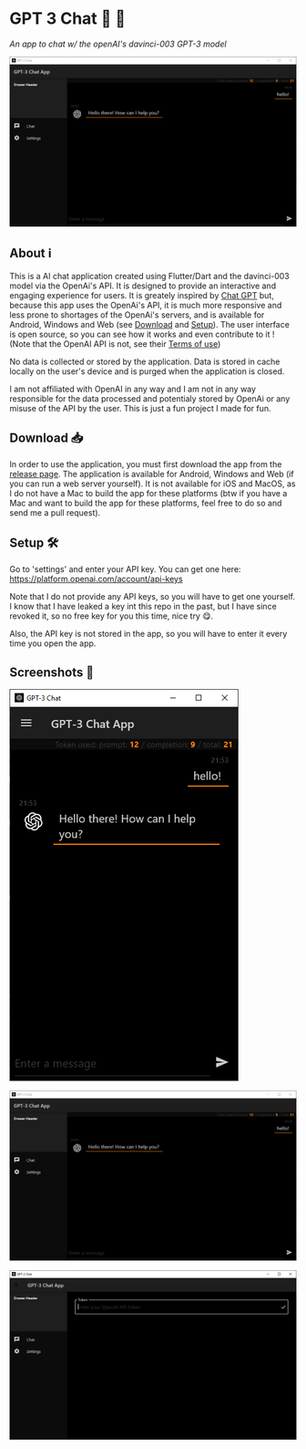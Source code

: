 # GPT 3 Chat 🧠 💬
*An app to chat w/ the openAI's davinci-003 GPT-3 model*

![Header Screenshot](/screenshots/windows-landscape-1.png?raw=true "Header Screenshot")

## About ℹ
This is a AI chat application created using Flutter/Dart and the davinci-003 model via the OpenAi's API. It is designed to provide an interactive and engaging experience for users. It is greately inspired by [Chat GPT](https://chat.openai.com) but, because this app uses the OpenAi's API, it is much more responsive and less prone to shortages of the OpenAi's servers, and is available for Android, Windows and Web (see [Download](#download) and [Setup](#setup)). The user interface is open source, so you can see how it works and even contribute to it ! (Note that the OpenAI API is not, see their [Terms of use](https://openai.com/policies/terms-of-use))

No data is collected or stored by the application. Data is stored in cache locally on the user's device and is purged when the application is closed.

I am not affiliated with OpenAI in any way and I am not in any way responsible for the data processed and potentialy stored by OpenAi or any misuse of the API by the user. This is just a fun project I made for fun.

## Download 📥
In order to use the application, you must first download the app from the [release page](https://github.com/FBanitz/gpt-3-chat/releases). The application is available for Android, Windows and Web (if you can run a web server yourself). It is not available for iOS and MacOS, as I do not have a Mac to build the app for these platforms (btw if you have a Mac and want to build the app for these platforms, feel free to do so and send me a pull request).

## Setup 🛠
Go to 'settings' and enter your API key. You can get one here: https://platform.openai.com/account/api-keys

Note that I do not provide any API keys, so you will have to get one yourself. I know that I have leaked a key int this repo in the past, but I have since revoked it, so no free key for you this time, nice try 😋.

Also, the API key is not stored in the app, so you will have to enter it every time you open the app.

## Screenshots 📸

![Screenshot 1](/screenshots/windows-portrait-1.png?raw=true "Screenshot 1")

![Screenshot 2](/screenshots/windows-landscape-1.png?raw=true "Screenshot 2")

![Screenshot 3](/screenshots/windows-landscape-2.png?raw=true "Screenshot 3")

